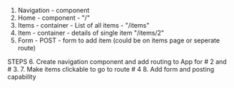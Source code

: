 1. Navigation - component  
2. Home - component - "/"
3. Items - container - List of all items - "/items"
4. Item - container - details of single item "/items/2"
5. Form - POST - form to add item (could be on items page or seperate route)

STEPS
6. Create navigation component and add routing to App for # 2 and # 3.
7. Make items clickable to go to route  # 4 
8. Add form and posting capability 